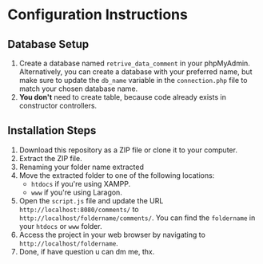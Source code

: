 # Configuration Instructions

## Database Setup

1. Create a database named `retrive_data_comment` in your phpMyAdmin. Alternatively, you can create a database with your preferred name, but make sure to update the `db_name` variable in the `connection.php` file to match your chosen database name.
2. <b>You don't</b> need to create table, because code already exists in constructor controllers.

## Installation Steps

1. Download this repository as a ZIP file or clone it to your computer.
2. Extract the ZIP file.
3. Renaming your folder name extracted
4. Move the extracted folder to one of the following locations:
   - `htdocs` if you're using XAMPP.
   - `www` if you're using Laragon.
5. Open the `script.js` file and update the URL `http://localhost:8080/comments/` to `http://localhost/foldername/comments/`. You can find the `foldername` in your `htdocs` or `www` folder.
6. Access the project in your web browser by navigating to `http://localhost/foldername`.
7. Done, if have question u can dm me, thx.
